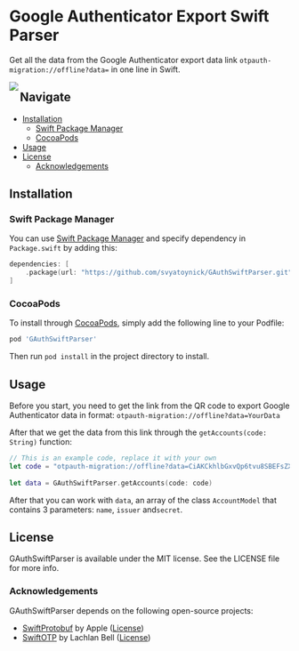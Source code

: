 # Google Authenticator Export Swift Parser

Get all the data from the Google Authenticator export data link `otpauth-migration://offline?data=` in one line in Swift.

<img align="left" src="https://github.com/svyatoynick/GAuthSwiftParser/blob/main/Assets/preview.png"/></div>



## Navigate

- [Installation](#installation)
    - [Swift Package Manager](#swift-package-manager)
    - [CocoaPods](#cocoapods)
- [Usage](#usage)
- [License](#license)
    - [Acknowledgements](#acknowledgements)

## Installation

### Swift Package Manager
You can use [Swift Package Manager](https://swift.org/package-manager/) and specify dependency in `Package.swift` by adding this:

```swift
dependencies: [
    .package(url: "https://github.com/svyatoynick/GAuthSwiftParser.git", .upToNextMajor(from: "1.0.0"))
]
```

### CocoaPods
To install through [CocoaPods](http://cocoapods.org), simply add the following line to your Podfile:

```ruby
pod 'GAuthSwiftParser'
```
Then run `pod install` in the project directory to install.

## Usage

Before you start, you need to get the link from the QR code to export Google Authenticator data in format: `otpauth-migration://offline?data=YourData` 

After that we get the data from this link through the `getAccounts(code: String)` function:

```swift
// This is an example code, replace it with your own
let code = "otpauth-migration://offline?data=CiAKCkhlbGxvQp6tvu8SBEFsZXgaBkFtYXpvbiABKAEwAgogCgocIRIITUedUv2HEgRNYXJ5GgZHb29nbGUgASgBMAIKHwoKGekSCE1H3VL9hxIFRGFyeWEaBExvdmUgASgBMAIQARgBIAA%3D"
        
let data = GAuthSwiftParser.getAccounts(code: code)
```

After that you can work with `data`, an array of the class `AccountModel` that contains 3 parameters: `name`, `issuer` and`secret`.

## License 
GAuthSwiftParser is available under the MIT license. See the LICENSE file for more info.

### Acknowledgements
GAuthSwiftParser depends on the following open-source projects:

* [SwiftProtobuf](https://github.com/apple/swift-protobuf) by Apple ([License](https://github.com/apple/swift-protobuf/blob/main/LICENSE.txt))
* [SwiftOTP](https://github.com/lachlanbell/SwiftOTP) by Lachlan Bell ([License](https://github.com/lachlanbell/SwiftOTP/blob/master/LICENSE))

